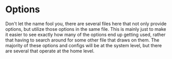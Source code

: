 # Options
Don't let the name fool you, there are several files here that not only provide options, but utilize those options in the same file. This is mainly just to make it easier to see exactly how many of the options end up getting used, rather that having to search around for some other file that draws on them. The majority of these options and configs will be at the system level, but there are several that operate at the home level. 
